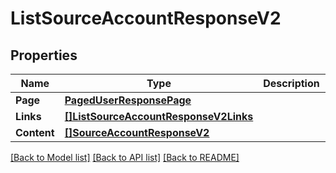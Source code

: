 # ListSourceAccountResponseV2

## Properties

Name | Type | Description | Notes
------------ | ------------- | ------------- | -------------
**Page** | [**PagedUserResponsePage**](PagedUserResponse_page.md) |  | [optional] 
**Links** | [**[]ListSourceAccountResponseV2Links**](ListSourceAccountResponseV2_links.md) |  | [optional] 
**Content** | [**[]SourceAccountResponseV2**](SourceAccountResponseV2.md) |  | [optional] 

[[Back to Model list]](../README.md#documentation-for-models) [[Back to API list]](../README.md#documentation-for-api-endpoints) [[Back to README]](../README.md)


